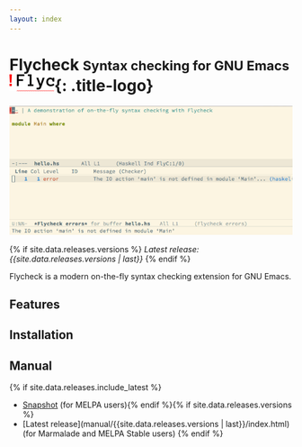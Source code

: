 ```yaml
---
layout: index
---
```


Flycheck <small>Syntax checking for GNU Emacs</small> ![](images/logo.png){: .title-logo}
=====================================================

[![Flycheck screencast](images/screencast.gif)](images/screencast.gif)

{% if site.data.releases.versions %}
*Latest release: {{site.data.releases.versions | last}}*
{% endif %}

Flycheck is a modern on-the-fly syntax checking extension for GNU Emacs.

Features
--------

Installation
------------

Manual
------

{% if site.data.releases.include_latest %}
- [Snapshot](manual/latest/index.html) (for MELPA users){% endif %}{% if site.data.releases.versions %}
- [Latest release](manual/{{site.data.releases.versions | last}}/index.html) (for
Marmalade and MELPA Stable users)
{% endif %}
